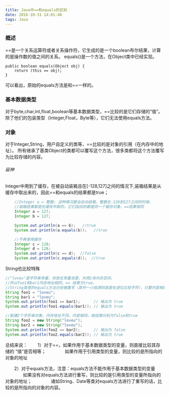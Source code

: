 ```yaml
---
title: Java中==和equals的区别
date: 2016-10-31 14:01:40
tags: Java
---
```


### 概述
==是一个关系运算符或者关系操作符，它生成的是一个boolean布尔结果，计算的是操作数的值之间的关系。
equals()是一个方法，在Object类中已经实现。
```
public boolean equals(Object obj) {
    return (this == obj);
}
```
可以看出，原始的equals方法是和==一样的。
<!-- more -->
### 基本数据类型
对于byte,char,int,float,boolean等基本数据类型，==比较的是它们存储的“值”。除了他们的包装类型（Integer,Float，Byte等），它们无法使用equals方法。

### 对象
对于Integer,String，用户自定义的类等，==比较的是对象的引用（在内存中的地址）。
所有继承了基类Object的类都可以覆写这个方法，很多类都将这个方法覆写为比较存储的内容。

###### 延伸
Integer中用到了缓存，在被自动装箱且在[-128,127]之间的情况下,装箱结果是从缓存中取出来的，因此==和equals的结果都是true；
``` Java
	//Integer a = 整数; 这种情况都会自动装箱，整数在-128到127之间的时候，
	//装箱结果都是在缓存中取的，它们指向的都是同一个缓存对象，==结果相同
	Integer a = 127;
	Integer b = 127;

	System.out.println(a == b);   //true
	System.out.println(a.equals(b));   //true

	//不再使用缓存
	Integer c = 128;
	Integer d = 128;
	System.out.println(c == d);  //false
	System.out.println(c.equals(d));  //true	
```
String也比较特殊
``` Java
//"loveu"是字符串常量，存放在常量池里，共用1块内存空间，
//所以foo1和bar1内存地址相同，== 结果为true。
//String类里的equals方法已经被重写（其中一小段源码就是在逐位比较字符），只要内容相同，返回true，所以equals的结果也为true
String foo1 = "loveu";  
String bar1 = "loveu";  
System.out.println(foo1 == bar1);      // 输出为 true  
System.out.println(foo1.equals(bar1)); // 输出为 true  

//新建2个字符串对象，内存地址不同，内容相同，故结果分别为false和true
String foo2 = new String("loveu");  
String bar2 = new String("loveu");  
System.out.println(foo2 == bar2);      // 输出为 false  
System.out.println(foo2.equals(bar2)); // 输出为 true  
```

总结来说：
　　1）对于==，如果作用于基本数据类型的变量，则直接比较其存储的 “值”是否相等；
　　　　如果作用于引用类型的变量，则比较的是所指向的对象的地址

　　2）对于equals方法，注意：equals方法不能作用于基本数据类型的变量
　　　　如果没有对equals方法进行重写，则比较的是引用类型的变量所指向的对象的地址；
　　　　诸如String、Date等类对equals方法进行了重写的话，比较的是所指向的对象的内容。
